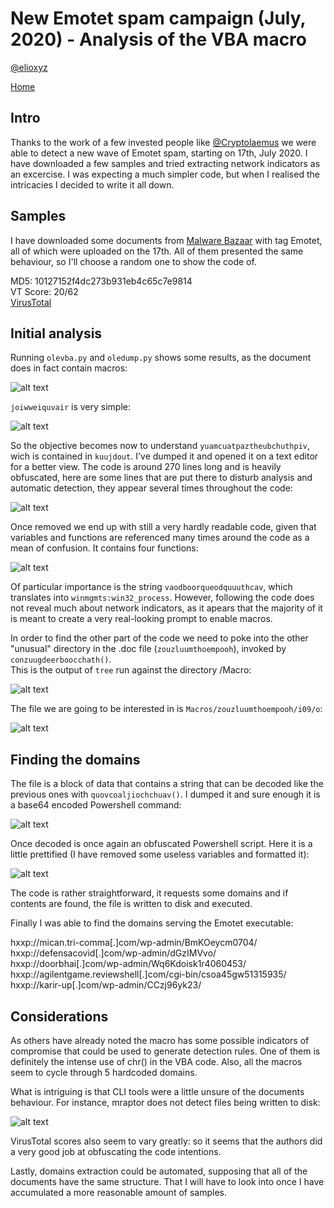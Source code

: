 # New Emotet spam campaign (July, 2020) - Analysis of the VBA macro

[@elioxyz](https://twitter.com/elioxyz)

[Home](https://splashdot.github.io)

## Intro

Thanks to the work of a few invested people like [@Cryptolaemus](https://twitter.com/Cryptolaemus1) we were able to detect a new wave of Emotet spam, starting on 17th, July 2020.
I have downloaded a few samples and tried extracting network indicators as an excercise. I was expecting a much simpler code, but when I realised the intricacies I decided to write it all down.

## Samples

I have downloaded some documents from [Malware Bazaar](https://bazaar.abuse.ch/browse/) with tag Emotet, all of which were uploaded on the 17th. All of them presented the same behaviour, so I'll choose a random one to show the code of.

MD5: 10127152f4dc273b931eb4c65c7e9814 <br>
VT Score: 20/62 <br>
[VirusTotal](https://www.virustotal.com/gui/file/25941d1dac273e9438afe0bf0b3a913474ff21b6c559c8f9c5a1820eac5e6281/detection)

## Initial analysis

Running `olevba.py` and `oledump.py` shows some results, as the document does in fact contain macros:

![alt text](https://raw.githubusercontent.com/splashdot/splashdot.github.io/master/emotet/images/oledump_1.PNG)

`joiwweiquvair` is very simple:

![alt text](https://raw.githubusercontent.com/splashdot/splashdot.github.io/master/emotet/images/oledump_2.PNG)

So the objective becomes now to understand `yuamcuatpaztheubchuthpiv`, wich is contained in `kuujdout`. I've dumped it and opened it on a text editor for a better view.
The code is around 270 lines long and is heavily obfuscated, here are some lines that are put there to disturb analysis and automatic detection, they appear several times throughout the code:

![alt text](https://raw.githubusercontent.com/splashdot/splashdot.github.io/master/emotet/images/sublime_1.PNG)

Once removed we end up with still a very hardly readable code, given that variables and functions are referenced many times around the code as a mean of confusion. It contains four functions:

![alt text](https://raw.githubusercontent.com/splashdot/splashdot.github.io/master/emotet/images/sublime_2.PNG)

Of particular importance is the string `vaodboorqueodquuuthcav`, which translates into `winmgmts:win32_process`.
However, following the code does not reveal much about network indicators, as it apears that the majority of it is meant to create a very real-looking prompt to enable macros.

In order to find the other part of the code we need to poke into the other "unusual" directory in the .doc file (`zouzluumthoempooh`), invoked by `conzuugdeerboocchath()`. <br>
This is the output of `tree` run against the directory /Macro:

![alt text](https://raw.githubusercontent.com/splashdot/splashdot.github.io/master/emotet/images/tree_1.PNG)

The file we are going to be interested in is `Macros/zouzluumthoempooh/i09/o`:

![alt text](https://raw.githubusercontent.com/splashdot/splashdot.github.io/master/emotet/images/xxd_1.PNG)

## Finding the domains

The file is a block of data that contains a string that can be decoded like the previous ones with `quovcoaljiochchuav()`. I dumped it and sure enough it is a base64 encoded Powershell command:

![alt text](https://raw.githubusercontent.com/splashdot/splashdot.github.io/master/emotet/images/base64_d.PNG)

Once decoded is once again an obfuscated Powershell script.
Here it is a little prettified (I have removed some useless variables and formatted it):

![alt text](https://raw.githubusercontent.com/splashdot/splashdot.github.io/master/emotet/images/final_1.PNG)

The code is rather straightforward, it requests some domains and if contents are found, the file is written to disk and executed.

Finally I was able to find the domains serving the Emotet executable:

hxxp://mican.tri-comma[.]com/wp-admin/BmKOeycm0704/ <br>
hxxp://defensacovid[.]com/wp-admin/dGzIMVvo/ <br>
hxxp://doorbhai[.]com/wp-admin/Wq6Kdoisk1r4060453/ <br>
hxxp://agilentgame.reviewshell[.]com/cgi-bin/csoa45gw51315935/ <br>
hxxp://karir-up[.]com/wp-admin/CCzj96yk23/ <br>

## Considerations

As others have already noted the macro has some possible indicators of compromise that could be used to generate detection rules. One of them is definitely the intense use of chr() in the VBA code. Also, all the macros seem to cycle through 5 hardcoded domains.

What is intriguing is that CLI tools were a little unsure of the documents behaviour. For instance, mraptor does not detect files being written to disk:

![alt text](https://raw.githubusercontent.com/splashdot/splashdot.github.io/master/emotet/images/mraptor_1.PNG)

VirusTotal scores also seem to vary greatly: so it seems that the authors did a very good job at obfuscating the code intentions.

Lastly, domains extraction could be automated, supposing that all of the documents have the same structure. That I will have to look into once I have accumulated a more reasonable amount of samples.